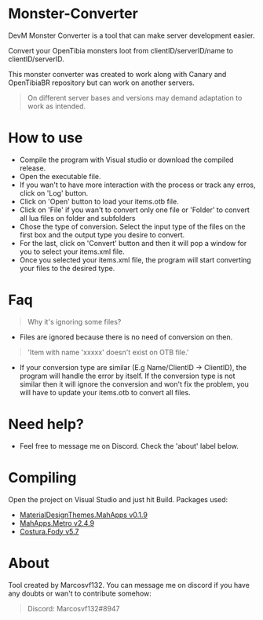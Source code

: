 # Monster-Converter
 DevM Monster Converter is a tool that can make server development easier.
 
 Convert your OpenTibia monsters loot from clientID/serverID/name to clientID/serverID.

 This monster converter was created to work along with Canary and OpenTibiaBR repository but can work on another servers.
 
  > On different server bases and versions may demand adaptation to work as intended.

# How to use
 - Compile the program with Visual studio or download the compiled release.
 - Open the executable file.
 - If you wan't to have more interaction with the process or track any erros, click on 'Log' button.
 - Click on 'Open' button to load your items.otb file.
 - Click on 'File' if you wan't to convert only one file or 'Folder' to convert all lua files on folder and subfolders
 - Chose the type of conversion. Select the input type of the files on the first box and the output type you desire to convert.
 - For the last, click on 'Convert' button and then it will pop a window for you to select your items.xml file.
 - Once you selected your items.xml file, the program will start converting your files to the desired type.
 
# Faq
  > Why it's ignoring some files?
 - Files are ignored because there is no need of conversion on then.
 
  > 'Item with name 'xxxxx' doesn't exist on OTB file.'
 - If your conversion type are similar (E.g Name/ClientID -> ClientID), the program will handle the error by itself. If the conversion type is not similar then it will ignore the conversion and won't fix the problem, you will have to update your items.otb to convert all files.
 

# Need help?
 - Feel free to message me on Discord. Check the 'about' label below.

# Compiling
 Open the project on Visual Studio and just hit Build. Packages used:
  - [MaterialDesignThemes.MahApps v0.1.9](https://github.com/MaterialDesignInXAML/MaterialDesignInXamlToolkit)
  - [MahApps.Metro v2.4.9](https://github.com/MahApps/MahApps.Metro)
  - [Costura.Fody v5.7](https://github.com/Fody/Costura)
 
 
# About
 Tool created by Marcosvf132. You can message me on discord if you have any doubts or wan't to contribute somehow:
  > Discord: Marcosvf132#8947
